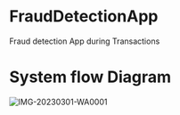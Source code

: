 # FraudDetectionApp
Fraud detection App during Transactions
# System flow Diagram
![IMG-20230301-WA0001](https://github.com/user-attachments/assets/8f97fb05-9fb9-425f-9d42-38a33c8754f4)
